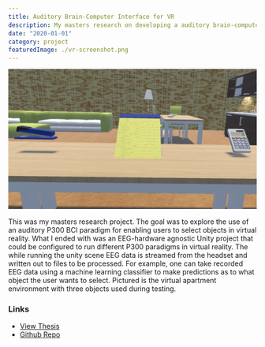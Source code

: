 ```yaml
---
title: Auditory Brain-Computer Interface for VR
description: My masters research on developing a auditory brain-computer interface for interacting with objects in virtual reality.
date: "2020-01-01"
category: project
featuredImage: ./vr-screenshot.png
---
```


![Unity Screenshot](./vr-screenshot.png)

This was my masters research project. The goal was to explore the use of an auditory
P300 BCI paradigm for enabling users to select objects in virtual reality.
What I ended with was an EEG-hardware agnostic Unity project that could be
configured to run different P300 paradigms in virtual reality. The while running the
unity scene EEG data is streamed from the headset and written out to files to be
processed. For example, one can take recorded EEG data using a machine learning
classifier to make predictions as to what object the user wants to select. Pictured is
the virtual apartment environment with three objects used during testing.

### Links

- [View Thesis](/publications/Event_Related_Potentials_for_Virtual_Reality_Interactions.pdf)
- [Github Repo](https://github.com/ShiJbey/AudioERP)
